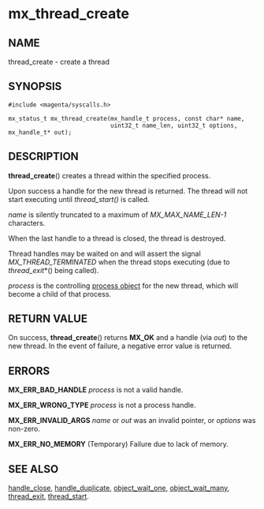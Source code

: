 # mx_thread_create

## NAME

thread_create - create a thread

## SYNOPSIS

```
#include <magenta/syscalls.h>

mx_status_t mx_thread_create(mx_handle_t process, const char* name,
                             uint32_t name_len, uint32_t options, mx_handle_t* out);

```

## DESCRIPTION

**thread_create**() creates a thread within the specified process.

Upon success a handle for the new thread is returned.  The thread
will not start executing until *thread_start()* is called.

*name* is silently truncated to a maximum of *MX_MAX_NAME_LEN-1* characters.

When the last handle to a thread is closed, the thread is destroyed.

Thread handles may be waited on and will assert the signal
*MX_THREAD_TERMINATED* when the thread stops executing (due to
*thread_exit**() being called).

*process* is the controlling [process object](../objects/process.md) for the
new thread, which will become a child of that process.

## RETURN VALUE

On success, **thread_create**() returns **MX_OK** and a handle (via *out*)
to the new thread.  In the event of failure, a negative error value is
returned.

## ERRORS

**MX_ERR_BAD_HANDLE**  *process* is not a valid handle.

**MX_ERR_WRONG_TYPE**  *process* is not a process handle.

**MX_ERR_INVALID_ARGS**  *name* or *out* was an invalid pointer, or *options* was
non-zero.

**MX_ERR_NO_MEMORY**  (Temporary) Failure due to lack of memory.

## SEE ALSO

[handle_close](handle_close.md),
[handle_duplicate](handle_duplicate.md),
[object_wait_one](object_wait_one.md),
[object_wait_many](object_wait_many.md),
[thread_exit](thread_exit.md),
[thread_start](thread_start.md).
